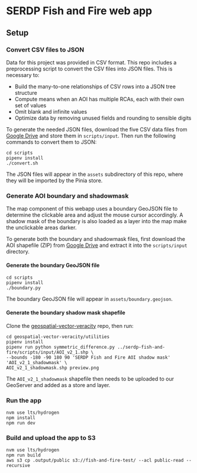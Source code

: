 # SERDP Fish and Fire web app

## Setup

### Convert CSV files to JSON

Data for this project was provided in CSV format. This repo includes a preprocessing script to convert the CSV files into JSON files. This is necessary to:

- Build the many-to-one relationships of CSV rows into a JSON tree structure
- Compute means when an AOI has multiple RCAs, each with their own set of values
- Omit blank and infinite values
- Optimize data by removing unused fields and rounding to sensible digits

To generate the needed JSON files, download the five CSV data files from [Google Drive](https://drive.google.com/drive/folders/1hBjKEYzRPY7qQlbnqyMaYRMZSuMtIABB?usp=sharing) and store them in `scripts/input`. Then run the following commands to convert them to JSON:

```
cd scripts
pipenv install
./convert.sh
```

The JSON files will appear in the `assets` subdirectory of this repo, where they will be imported by the Pinia store.

### Generate AOI boundary and shadowmask

The map component of this webapp uses a boundary GeoJSON file to determine the clickable area and adjust the mouse cursor accordingly. A shadow mask of the boundary is also loaded as a layer into the map make the unclickable areas darker.

To generate both the boundary and shadowmask files, first download the AOI shapefile (ZIP) from [Google Drive](https://drive.google.com/drive/folders/1hBjKEYzRPY7qQlbnqyMaYRMZSuMtIABB?usp=sharing) and extract it into the `scripts/input` directory.

#### Generate the boundary GeoJSON file

```
cd scripts
pipenv install
./boundary.py
```

The boundary GeoJSON file will appear in `assets/boundary.geojson`.

#### Generate the boundary shadow mask shapefile

Clone the [geospatial-vector-veracity](https://github.com/ua-snap/geospatial-vector-veracity) repo, then run:

```
cd geospatial-vector-veracity/utilities
pipenv install
pipenv run python symmetric_difference.py ../serdp-fish-and-fire/scripts/input/AOI_v2_1.shp \
--bounds -180 -90 180 90 'SERDP Fish and Fire AOI shadow mask' 'AOI_v2_1_shadowmask' \
AOI_v2_1_shadowmask.shp preview.png
```

The `AOI_v2_1_shadowmask` shapefile then needs to be uploaded to our GeoServer and added as a store and layer.

### Run the app

```
nvm use lts/hydrogen
npm install
npm run dev
```

### Build and upload the app to S3

```
nvm use lts/hydrogen
npm run build
aws s3 cp .output/public s3://fish-and-fire-test/ --acl public-read --recursive
```
